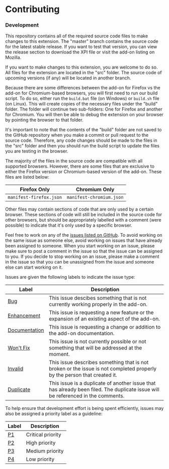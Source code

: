 # Contributing

### Development
This repository contains all of the required source code files to make changes to this extension. The "master" branch contains the source code for the latest stable release. If you want to test that version, you can view the release section to download the XPI file or visit the add-on listing on Mozilla.

If you want to make changes to this extension, you are welcome to do so. All files for the extension are located in the "src" folder. The source code of upcoming versions (if any) will be located in another branch.

Because there are some differences between the add-on for Firefox vs the add-on for Chromium-based browsers, you will first need to run our build script. To do so, either run the `build.bat` file (on Windows) or `build.sh` file (on Linux). This will create copies of the necessary files under the "build" folder. The folder will continue two sub-folders: One for Firefox and another for Chromium. You will then be able to debug the extension on your browser by pointing the browser to that folder.

It's important to note that the contents of the "build" folder are not saved to the GitHub repository when you make a commit or pull request to the source code. Therefore, any code changes should be made to the files in the "src" folder and then you should run the build script to update the files you are testing in the browser.

The majority of the files in the source code are compatible with all supported browsers. However, there are some files that are exclusive to either the Firefox version or Chromium-based version of the add-on. These files are listed below:

| Firefox Only | Chromium Only |
| --- | --- |
| `manifest-firefox.json` | `manifest-chromium.json` |

Other files may contain sections of code that are only used by a certain browser. These sections of code will still be included in the source code for other browsers, but should be appropriately labelled with a comment (were possible) to indicate that it's only used by a specific browser.

Feel free to work on any of the [issues listed on GitHub](https://github.com/WesleyBranton/Like-Hider/issues). To avoid working on the same issue as someone else, avoid working on issues that have already been assigned to someone. When you start working on an issue, please make sure to post a comment in the issue so that the issue can be assigned to you. If you decide to stop working on an issue, please make a comment in the issue so that you can be unassigned from the issue and someone else can start working on it.

Issues are given the following labels to indicate the issue type:

| Label | Description |
| --- | --- |
| [Bug](https://github.com/WesleyBranton/Like-Hider/issues?q=is%3Aissue+is%3Aopen+label%3Abug) | This issue descibes something that is not currently working properly in the add-on. |
| [Enhancement](https://github.com/WesleyBranton/Like-Hider/issues?q=is%3Aissue+is%3Aopen+label%3Aenhancement) | This issue is requesting a new feature or the expansion of an existing aspect of the add-on. |
| [Documentation](https://github.com/WesleyBranton/Like-Hider/issues?q=is%3Aissue+is%3Aopen+label%3Adocumentation) | This issue is requesting a change or addition to the add-on documentation. |
| [Won't Fix](https://github.com/WesleyBranton/Like-Hider/issues?q=is%3Aissue+is%3Aopen+label%3Awontfix) | This issue is not currently possible or not something that will be addressed at the moment. |
| [Invalid](https://github.com/WesleyBranton/Like-Hider/issues?q=is%3Aissue+is%3Aopen+label%3Ainvalid) | This issue describes something that is not broken or the issue is not completed properly by the person that created it. |
| [Duplicate](https://github.com/WesleyBranton/Like-Hider/issues?q=is%3Aissue+is%3Aopen+label%3Aduplicate) | This issue is a duplicate of another issue that has already been filed. The duplicate issue will be referenced in the comments. |

To help ensure that development effort is being spent efficiently, issues may also be assigned a priority label as a guideline:

| Label | Description |
| --- | --- |
| [P1](https://github.com/WesleyBranton/Like-Hider/issues?q=is%3Aissue+is%3Aopen+label%3AP1) | Critical priority |
| [P2](https://github.com/WesleyBranton/Like-Hider/issues?q=is%3Aissue+is%3Aopen+label%3AP2) | High priority |
| [P3](https://github.com/WesleyBranton/Like-Hider/issues?q=is%3Aissue+is%3Aopen+label%3AP3) | Medium priority |
| [P4](https://github.com/WesleyBranton/Like-Hider/issues?q=is%3Aissue+is%3Aopen+label%3AP4) | Low priority |